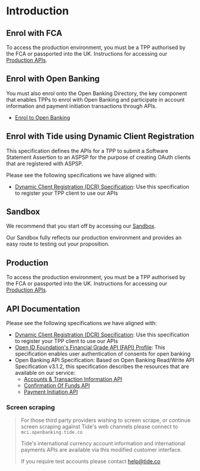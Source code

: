 # Introduction
## Enrol with FCA

To access the production environment, you must be a TPP authorised by the FCA or passported into the UK. Instructions for accessing our [Production APIs](./30-production.md).

## Enrol with Open Banking

You must also enrol onto the Open Banking Directory, the key component that enables TPPs to enrol with Open Banking and participate in account information and payment initiation transactions through APIs.

- [Enrol to Open Banking](https://www.openbanking.org.uk/wp-content/uploads/Enrolling-Onto-Open-Banking-Guide.pdf)


## Enrol with Tide using Dynamic Client Registration

This specification defines the APIs for a TPP to submit a Software Statement Assertion to an ASPSP for the purpose of creating OAuth clients that are registered with ASPSP.

Please see the following specifications we have aligned with:

- [Dynamic Client Registration (DCR) Specification](https://openbankinguk.github.io/dcr-docs-pub/v3.2/dynamic-client-registration.html): Use this specification to register your TPP client to use our APIs


## Sandbox

We recommend that you start off by accessing our [Sandbox](./40-sandbox.md). 

Our Sandbox fully reflects our production environment and provides an easy route to testing out your proposition.

## Production

To access the production environment, you must be a TPP authorised by the FCA or passported into the UK. Instructions for accessing our [Production APIs](./30-production.md).


## API Documentation

Please see the following specifications we have aligned with:

- [Dynamic Client Registration (DCR) Specification](https://openbankinguk.github.io/dcr-docs-pub/v3.2/dynamic-client-registration.html): Use this specification to register your TPP client to use our APIs
- [Open ID Foundation's Financial Grade API (FAPI) Profile](https://bitbucket.org/openid/fapi/src/master/Financial_API_WD_001.md): This specification enables user authentication of consents for open banking
- Open Banking API Specification: Based on Open Banking Read/Write API Specification v3.1.2, this specification describes the resources that are available on our service:
  - [Accounts & Transaction Information API](../swagger/tide-ais-schema.yaml)
  - [Confirmation Of Funds API](../swagger/tide-cbpii-schema.yaml)
  - [Payment Initiation API](../swagger//tide-pis-schema.yaml)

### Screen scraping
<!-- theme: success -->

> For those third party providers wishing to screen scrape, or continue screen scraping against Tide's web channels please connect to `mci.openbanking.tide.co`
>
> Tide's international currency account information and international payments APIs are available via this modified customer interface.
>
> If you require test accounts please contact help@tide.co

